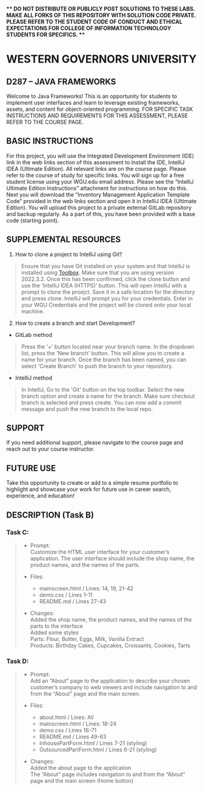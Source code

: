 <strong>** DO NOT DISTRIBUTE OR PUBLICLY POST SOLUTIONS TO THESE LABS. MAKE ALL FORKS OF THIS REPOSITORY WITH SOLUTION CODE PRIVATE. PLEASE REFER TO THE STUDENT CODE OF CONDUCT AND ETHICAL EXPECTATIONS FOR COLLEGE OF INFORMATION TECHNOLOGY STUDENTS FOR SPECIFICS. ** </strong>

# WESTERN GOVERNORS UNIVERSITY 
## D287 – JAVA FRAMEWORKS
Welcome to Java Frameworks! This is an opportunity for students to implement user interfaces and learn to leverage existing frameworks, assets, and content for object-oriented programming.
FOR SPECIFIC TASK INSTRUCTIONS AND REQUIREMENTS FOR THIS ASSESSMENT, PLEASE REFER TO THE COURSE PAGE.
## BASIC INSTRUCTIONS
For this project, you will use the Integrated Development Environment (IDE) link in the web links section of this assessment to install the IDE, IntelliJ IDEA (Ultimate Edition). All relevant links are on the course page. Please refer to the course of study for specific links. You will sign up for a free student license using your WGU.edu email address. Please see the “IntelliJ Ultimate Edition Instructions” attachment for instructions on how do this. Next you will download the “Inventory Management Application Template Code” provided in the web links section and open it in IntelliJ IDEA (Ultimate Edition). You will upload this project to a private external GitLab repository and backup regularly. As a part of this, you have been provided with a base code (starting point). 

## SUPPLEMENTAL RESOURCES  
1.	How to clone a project to IntelliJ using Git?

> Ensure that you have Git installed on your system and that IntelliJ is installed using [Toolbox](https://www.jetbrains.com/toolbox-app/). Make sure that you are using version 2022.3.2. Once this has been confirmed, click the clone button and use the 'IntelliJ IDEA (HTTPS)' button. This will open IntelliJ with a prompt to clone the proejct. Save it in a safe location for the directory and press clone. IntelliJ will prompt you for your credentials. Enter in your WGU Credentials and the project will be cloned onto your local machine.  

2. How to create a branch and start Development?

- GitLab method
> Press the '+' button located near your branch name. In the dropdown list, press the 'New branch' button. This will allow you to create a name for your branch. Once the branch has been named, you can select 'Create Branch' to push the branch to your repository.

- IntelliJ method
> In IntelliJ, Go to the 'Git' button on the top toolbar. Select the new branch option and create a name for the branch. Make sure checkout branch is selected and press create. You can now add a commit message and push the new branch to the local repo.

## SUPPORT
If you need additional support, please navigate to the course page and reach out to your course instructor.
## FUTURE USE
Take this opportunity to create or add to a simple resume portfolio to highlight and showcase your work for future use in career search, experience, and education!
## DESCRIPTION (Task B)
### Task C:
>  - Prompt:  
> Customize the HTML user interface for your customer’s application. The user interface should include the shop name, the product names, and the names of the parts.
> 
> 
>  - Files:
>    - mainscreen.html / Lines: 14, 19, 21-42  
>    - demo.css / Lines 1-11  
>    - README.md / Lines 27-43
> 
> 
>  - Changes:  
Added the shop name, the product names, and the names of the parts to the interface  
Added some styles  
Parts: Flour, Butter, Eggs, Milk, Vanilla Extract  
Products: Birthday Cakes, Cupcakes, Croissants, Cookies, Tarts
> 
> 



### Task D:
>  - Prompt:  
  Add an “About” page to the application to describe your chosen customer’s company to web viewers and include navigation to and from the “About” page and the main screen.
>
> 
>  - Files:
>     - about.html / Lines: All
>     - mainscreen.html / Lines: 18-24
>     - demo.css / Lines 16-71
>     - README.md / Lines 49-63
>     - InhousePartForm.html / Lines 7-21 (styling)
>     - OutsourcedPartForm.html / Lines 6-21 (styling)
>
> 
>  - Changes:  
Added the about page to the application  
The “About” page includes navigation to and from the “About” page and the main screen (Home button)